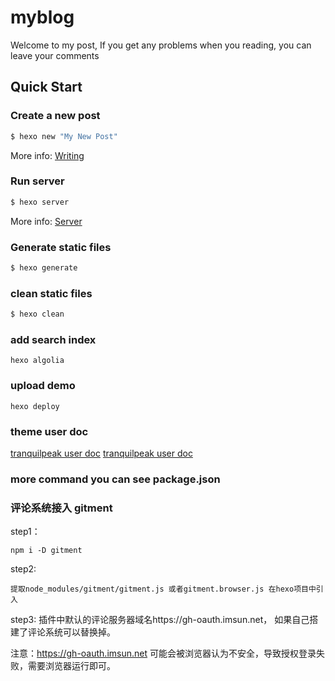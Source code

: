 # myblog

Welcome to my post, If you get any problems when you reading, you can leave your comments

## Quick Start

### Create a new post

``` bash
$ hexo new "My New Post"
```

More info: [Writing](https://hexo.io/docs/writing.html)

### Run server

``` bash
$ hexo server
```

More info: [Server](https://hexo.io/docs/server.html)

### Generate static files

``` bash
$ hexo generate
```

### clean static files

``` bash
$ hexo clean
```
### add search index
```
hexo algolia
```

### upload demo
```
hexo deploy
```

### theme user doc

[tranquilpeak user doc](https://github.com/LouisBarranqueiro/hexo-theme-tranquilpeak/blob/master/docs/user.md)
[tranquilpeak user doc](https://github.com/LouisBarranqueiro/hexo-theme-tranquilpeak/blob/master/DOCUMENTATION.md)
### more command you can see package.json



### 评论系统接入 gitment

step1：

```
npm i -D gitment
```
step2:

```
提取node_modules/gitment/gitment.js 或者gitment.browser.js 在hexo项目中引入
```
step3: 插件中默认的评论服务器域名https://gh-oauth.imsun.net， 如果自己搭建了评论系统可以替换掉。

注意：https://gh-oauth.imsun.net 可能会被浏览器认为不安全，导致授权登录失败，需要浏览器运行即可。